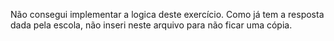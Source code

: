 Não consegui implementar a logica deste exercício. Como já tem a resposta dada pela escola, não inseri neste arquivo para não ficar uma cópia.